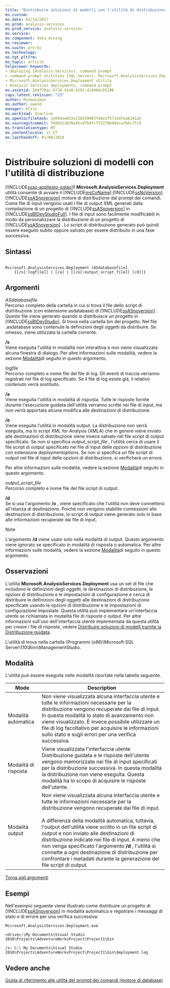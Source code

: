 ```yaml
---
title: "Distribuire soluzioni di modelli con l'utilità di distribuzione | Documenti Microsoft"
ms.custom: 
ms.date: 03/14/2017
ms.prod: analysis-services
ms.prod_service: analysis-services
ms.service: 
ms.component: data-mining
ms.reviewer: 
ms.suite: pro-bi
ms.technology: 
ms.tgt_pltfrm: 
ms.topic: article
helpviewer_keywords:
- deploying [Analysis Services], command prompt
- command prompt utilities [SQL Server], Microsoft.AnalysisServices.Deployment
- Microsoft.AnalysisServices.Deployment utility
- Analysis Services deployments, command prompt
ms.assetid: 584f78ac-5f18-41e0-b292-d1949ec05196
caps.latest.revision: "23"
author: Minewiskan
ms.author: owend
manager: kfile
ms.workload: Inactive
ms.openlocfilehash: 1e094ee032e236d39003fe6e2f572edfea6241a5
ms.sourcegitcommit: f486d12078a45c87b0fcf52270b904ca7b0c7fc8
ms.translationtype: MT
ms.contentlocale: it-IT
ms.lasthandoff: 01/08/2018
---
```

# <a name="deploy-model-solutions-with-the-deployment-utility"></a>Distribuire soluzioni di modelli con l'utilità di distribuzione
[!INCLUDE[ssas-appliesto-sqlas](../../includes/ssas-appliesto-sqlas.md)]Il **Microsoft.AnalysisServices.Deployment** utilità consente di avviare il [!INCLUDE[msCoName](../../includes/msconame-md.md)] [!INCLUDE[ssNoVersion](../../includes/ssnoversion-md.md)] [!INCLUDE[ssASnoversion](../../includes/ssasnoversion-md.md)] motore di distribuzione dal prompt dei comandi. Come file di input vengono usati i file di output XML generati dalla compilazione di un progetto di [!INCLUDE[ssASnoversion](../../includes/ssasnoversion-md.md)] in [!INCLUDE[ssBIDevStudioFull](../../includes/ssbidevstudiofull-md.md)]. I file di input sono facilmente modificabili in modo da personalizzare la distribuzione di un progetto di [!INCLUDE[ssASnoversion](../../includes/ssasnoversion-md.md)] . Lo script di distribuzione generato può quindi essere eseguito subito oppure salvato per essere distribuito in una fase successiva.  
  
## <a name="syntax"></a>Sintassi  
  
```  
  
Microsoft.AnalysisServices.Deployment [ASdatabasefile]   
    {[/s[:logfile]] | [/a] | [[/o[:output_script_file]] [/d]]}  
```  
  
##  <a name="Arguments"></a> Argomenti  
 *ASdatabasefile*  
 Percorso completo della cartella in cui si trova il file dello script di distribuzione (con estensione asdatabase) di [!INCLUDE[ssASnoversion](../../includes/ssasnoversion-md.md)] . Questo file viene generato quando si distribuisce un progetto in [!INCLUDE[ssBIDevStudio](../../includes/ssbidevstudio-md.md)]. Si trova nella cartella bin del progetto. Nel file .asdatabase sono contenute le definizioni degli oggetti da distribuire. Se omesso, viene utilizzata la cartella corrente.  
  
 **/s**  
 Viene eseguita l'utilità in modalità non interattiva e non viene visualizzata alcuna finestra di dialogo. Per altre informazioni sulle modalità, vedere la sezione [Modalità](#Modes)di seguito in questo argomento.  
  
 *logfile*  
 Percorso completo e nome file del file di log. Gli eventi di traccia verranno registrati nel file di log specificato. Se il file di log esiste già, il relativo contenuto verrà sostituito.  
  
 **/a**  
 Viene eseguita l'utilità in modalità di risposta. Tutte le risposte fornite durante l'esecuzione guidata dell'utilità verranno scritte nei file di input, ma non verrà apportata alcuna modifica alle destinazioni di distribuzione.  
  
 **/o**  
 Viene eseguita l'utilità in modalità output. La distribuzione non verrà eseguita, ma lo script XML for Analysis (XMLA) che in genere viene inviato alle destinazioni di distribuzione viene invece salvato nel file script di output specificato. Se non si specifica *output_script_file* , l'utilità cerca di usare il file script di output specificato nel file di input delle opzioni di distribuzione con estensione deploymentoptions. Se non si specifica un file script di output nel file di input delle opzioni di distribuzione, si verificherà un errore.  
  
 Per altre informazioni sulle modalità, vedere la sezione [Modalità](#Modes)di seguito in questo argomento.  
  
 *output_script_file*  
 Percorso completo e nome file del file script di output.  
  
 **/d**  
 Se si usa l'argomento **/o** , viene specificato che l'utilità non deve connettersi all'istanza di destinazione. Poiché non vengono stabilite connessioni alle destinazioni di distribuzione, lo script di output viene generato solo in base alle informazioni recuperate dai file di input.  
  
> [!NOTE]  
>  L'argomento **/d** viene usato solo nella modalità di output. Questo argomento viene ignorato se specificato in modalità di risposta o automatica. Per altre informazioni sulle modalità, vedere la sezione [Modalità](#Modes)di seguito in questo argomento.  
  
## <a name="remarks"></a>Osservazioni  
 L'utilità **Microsoft.AnalysisServices.Deployment** usa un set di file che includono le definizioni degli oggetti, le destinazioni di distribuzione, le opzioni di distribuzione e le impostazioni di configurazione e cerca di distribuire le definizioni degli oggetti alle destinazioni di distribuzione specificate usando le opzioni di distribuzione e le impostazioni di configurazione impostate. Questa utilità può implementare un'interfaccia utente se richiamata in modalità file di risposte o output. Per altre informazioni sull'uso dell'interfaccia utente implementata da questa utilità per creare i file di risposte, vedere [Distribuire soluzioni di modelli tramite la Distribuzione guidata](../../analysis-services/multidimensional-models/deploy-model-solutions-using-the-deployment-wizard.md).  
  
 L'utilità di trova nella cartella \Programmi (x86)\Microsoft SQL Server\110\Binn\ManagementStudio.  
  
##  <a name="Modes"></a> Modalità  
 L'utilità può essere eseguita nelle modalità riportate nella tabella seguente.  
  
|Mode|Description|  
|----------|-----------------|  
|Modalità automatica|Non viene visualizzata alcuna interfaccia utente e tutte le informazioni necessarie per la distribuzione vengono recuperate dai file di input. In questa modalità lo stato di avanzamento non viene visualizzato. È invece possibile utilizzare un file di log facoltativo per acquisire le informazioni sullo stato e sugli errori per una verifica successiva.|  
|Modalità di risposta|Viene visualizzata l'interfaccia utente Distribuzione guidata e le risposte dell'utente vengono memorizzate nei file di input specificati per la distribuzione successiva. In questa modalità la distribuzione non viene eseguita. Questa modalità ha lo scopo di acquisire le risposte dell'utente.|  
|Modalità output|Non viene visualizzata alcuna interfaccia utente e tutte le informazioni necessarie per la distribuzione vengono recuperate dai file di input.<br /><br /> A differenza della modalità automatica, tuttavia, l'output dell'utilità viene scritto in un file script di output e non inviato alle destinazioni di distribuzione indicate nei file di input. A meno che non venga specificato l'argomento **/d** , l'utilità si connette a ogni destinazione di distribuzione per confrontare i metadati durante la generazione del file script di output.|  
  
 [Torna agli argomenti](#Arguments)  
  
## <a name="examples"></a>Esempi  
 Nell'esempio seguente viene illustrato come distribuire un progetto di [!INCLUDE[ssASnoversion](../../includes/ssasnoversion-md.md)] in modalità automatica e registrare i messaggi di stato e di errore per una verifica successiva:  
  
 `Microsoft.AnalysisServices.Deployment.exe`  
  
 `<drive>:\My Documents\Visual Studio 2010\Projects\AdventureWorksProject\Project1\bin`  
  
 `/s: C:\ My Documents\Visual Studio 2010\Projects\AdventureWorksProject\Project1\bin\deployment.log`  
  
## <a name="see-also"></a>Vedere anche  
 [Guida di riferimento alle utilità del prompt dei comandi &#40;motore di database&#41;](../../tools/command-prompt-utility-reference-database-engine.md)  
  
  
